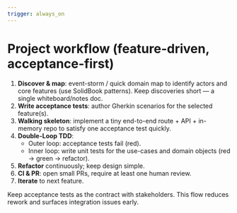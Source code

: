 ```yaml
---
trigger: always_on
---
```


# Project workflow (feature-driven, acceptance-first)

1. **Discover & map**: event-storm / quick domain map to identify actors and core features (use SolidBook patterns). Keep discoveries short — a single whiteboard/notes doc.
2. **Write acceptance tests**: author Gherkin scenarios for the selected feature(s).
3. **Walking skeleton**: implement a tiny end-to-end route + API + in-memory repo to satisfy one acceptance test quickly.
4. **Double-Loop TDD**:
   - Outer loop: acceptance tests fail (red).
   - Inner loop: write unit tests for the use-cases and domain objects (red → green → refactor).
5. **Refactor** continuously; keep design simple.
6. **CI & PR**: open small PRs, require at least one human review.
7. **Iterate** to next feature.

Keep acceptance tests as the contract with stakeholders. This flow reduces rework and surfaces integration issues early.
